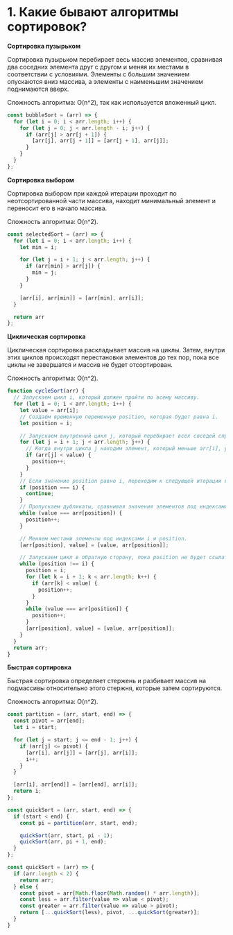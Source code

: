 # 1. Какие бывают алгоритмы сортировок? 

**Сортировка пузырьком**

Сортировка пузырьком перебирает весь массив элементов, сравнивая два соседних элемента друг с другом и меняя их местами в соответствии с условиями. Элементы с большим значением опускаются вниз массива, а элементы с наименьшим значением поднимаются вверх.

Сложность алгоритма: O(n^2), так как используется вложенный цикл.

```JavaScript
const bubbleSort = (arr) => {
  for (let i = 0; i < arr.length; i++) {
    for (let j = 0; j < arr.length - i; j++) {
      if (arr[j] > arr[j + 1]) {
        [arr[j], arr[j + 1]] = [arr[j + 1], arr[j]];
      }
    }
  }
};
```

**Сортировка выбором**

Сортировка выбором при каждой итерации проходит по неотсортированной части массива, находит минимальный элемент и переносит его в начало массива.

Сложность алгоритма: O(n^2).

```JavaScript
const selectedSort = (arr) => {
  for (let i = 0; i < arr.length; i++) {
    let min = i;

    for (let j = i + 1; j < arr.length; j++) {
      if (arr[min] > arr[j]) {
        min = j;
      }
    }

    [arr[i], arr[min]] = [arr[min], arr[i]];
  }

  return arr
};
```

**Циклическая сортировка**

Циклическая сортировка раскладывает массив на циклы. Затем, внутри этих циклов происходят перестановки элементов до тех пор, пока все циклы не завершатся и массив не будет отсортирован.

Сложность алгоритма: O(n^2).

```JavaScript
function cycleSort(arr) {
  // Запускаем цикл i, который должен пройти по всему массиву.
  for (let i = 0; i < arr.length; i++) {
    let value = arr[i];
    // Создаём временную переменную position, которая будет равна i.
    let position = i;

    // Запускаем внутренний цикл j, который перебирает всех соседей справа.
    for (let j = i + 1; j < arr.length; j++) {
      // Когда внутри цикла j находим элемент, который меньше arr[i], увеличиваем position на единицу.
      if (arr[j] < value) {
        position++;
      }
    }
    // Если значение position равно i, переходим к следующей итерации внешнего цикла i.
    if (position === i) {
      continue;
    }
    // Пропускаем дубликаты, сравнивая значения элементов под индексами position и i с помощью цикла.
    while (value === arr[position]) {
      position++;
    }

    // Меняем местами элементы под индексами i и position.
    [arr[position], value] = [value, arr[position]];

    // Запускаем цикл в обратную сторону, пока position не будет ссылаться на i.
    while (position !== i) {
      position = i;
      for (let k = i + 1; k < arr.length; k++) {
        if (arr[k] < value) {
          position++;
        }
      }
      while (value === arr[position]) {
        position++;
      }
      [arr[position], value] = [value, arr[position]];
    }
  }
  return arr;
}
```

**Быстрая сортировка**

Быстрая сортировка определяет стержень и разбивает массив на подмассивы относительно этого стержня, которые затем сортируются.

Сложность алгоритма: O(n^2).

```JavaScript
const partition = (arr, start, end) => {
  const pivot = arr[end];
  let i = start;

  for (let j = start; j <= end - 1; j++) {
    if (arr[j] <= pivot) {
      [arr[i], arr[j]] = [arr[j], arr[i]];
      i++;
    }
  }

  [arr[i], arr[end]] = [arr[end], arr[i]];
  return i;
};

const quickSort = (arr, start, end) => {
  if (start < end) {
    const pi = partition(arr, start, end);

    quickSort(arr, start, pi - 1);
    quickSort(arr, pi + 1, end);
  }
};

const quickSort = (arr) => {
  if (arr.length < 2) {
    return arr;
  } else {
    const pivot = arr[Math.floor(Math.random() * arr.length)];
    const less = arr.filter(value => value < pivot);
    const greater = arr.filter(value => value > pivot);
    return [...quickSort(less), pivot, ...quickSort(greater)];
  }
}
```



